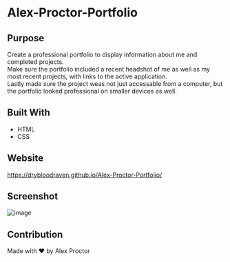 # Alex-Proctor-Portfolio

## Purpose
Create a professional portfolio to display information about me and completed projects. <br />
Make sure the portfolio included a recent headshot of me as well as my most recent projects, with links to the active application. <br />
Lastly made sure the project weas not just accessable from a computer, but the portfolio looked professional on smaller devices as well.

## Built With
* HTML
* CSS

## Website
https://drybloodraven.github.io/Alex-Proctor-Portfolio/

## Screenshot
![image](./assets/images/screenshot.jpg)

## Contribution
Made with ❤️ by Alex Proctor
